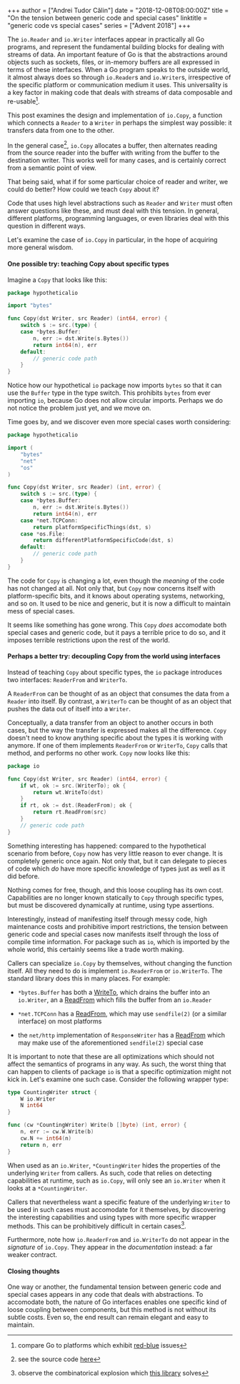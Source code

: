 +++
author = ["Andrei Tudor Călin"]
date = "2018-12-08T08:00:00Z"
title = "On the tension between generic code and special cases"
linktitle = "generic code vs special cases"
series = ["Advent 2018"]
+++

The `io.Reader` and `io.Writer` interfaces appear in practically
all Go programs, and represent the fundamental building blocks for
dealing with streams of data. An important feature of Go is that the
abstractions around objects such as sockets, files, or in-memory
buffers are all expressed in terms of these interfaces. When a
Go program speaks to the outside world, it almost always does so
through `io.Reader`s and `io.Writer`s, irrespective of the specific
platform or communication medium it uses. This universality is a
key factor in making code that deals with streams of data composable
and re-usable[^1].

This post examines the design and implementation of `io.Copy`,
a function which connects a `Reader` to a `Writer` in perhaps the
simplest way possible: it transfers data from one to the other.

In the general case[^2], `io.Copy` allocates a buffer, then alternates
reading from the source reader into the buffer with writing from the
buffer to the destination writer. This works well for many cases,
and is certainly correct from a semantic point of view.

That being said, what if for some particular choice of reader and
writer, we could do better? How could we teach `Copy` about it?

Code that uses high level abstractions such as `Reader` and `Writer`
must often answer questions like these, and must deal with this
tension.  In general, different platforms, programming languages,
or even libraries deal with this question in different ways.

Let's examine the case of `io.Copy` in particular, in the hope of
acquiring more general wisdom.

#### One possible try: teaching Copy about specific types

Imagine a `Copy` that looks like this:

```go
package hypotheticalio

import "bytes"

func Copy(dst Writer, src Reader) (int64, error) {
	switch s := src.(type) {
	case *bytes.Buffer:
		n, err := dst.Write(s.Bytes())
		return int64(n), err
	default:
		// generic code path
	}
}
```

Notice how our hypothetical `io` package now imports `bytes` so that it
can use the `Buffer` type in the type switch. This prohibits `bytes`
from ever importing `io`, because Go does not allow circular imports.
Perhaps we do not notice the problem just yet, and we move on.

Time goes by, and we discover even more special cases worth considering:

```go
package hypotheticalio

import (
	"bytes"
	"net"
	"os"
)

func Copy(dst Writer, src Reader) (int, error) {
	switch s := src.(type) {
	case *bytes.Buffer:
		n, err := dst.Write(s.Bytes())
		return int64(n), err
	case *net.TCPConn:
		return platformSpecificThings(dst, s)
	case *os.File:
		return differentPlatformSpecificCode(dst, s)
	default:
		// generic code path
	}
}
```

The code for `Copy` is changing a lot, even though the _meaning_
of the code has not changed at all. Not only that, but `Copy` now
concerns itself with platform-specific bits, and it knows about
operating systems, networking, and so on. It used to be nice and
generic, but it is now a difficult to maintain mess of special cases.

It seems like something has gone wrong. This `Copy` _does_ accomodate
both special cases and generic code, but it pays a terrible price to
do so, and it imposes terrible restrictions upon the rest of the world.

#### Perhaps a better try: decoupling Copy from the world using interfaces

Instead of teaching `Copy` about specific types, the `io` package
introduces two interfaces: `ReaderFrom` and `WriterTo`.

A `ReaderFrom` can be thought of as an object that consumes the data
from a `Reader` into itself. By contrast, a `WriterTo` can be
thought of as an object that pushes the data out of itself into a
`Writer`.

Conceptually, a data transfer from an object to another occurs in both
cases, but the way the transfer is expressed makes all the difference.
`Copy` doesn't need to know anything specific about the types it is
working with anymore. If one of them implements `ReaderFrom` or `WriterTo`,
`Copy` calls that method, and performs no other work. `Copy` now looks
like this:

```go
package io

func Copy(dst Writer, src Reader) (int64, error) {
	if wt, ok := src.(WriterTo); ok {
		return wt.WriteTo(dst)
	}
	if rt, ok := dst.(ReaderFrom); ok {
		return rt.ReadFrom(src)
	}
	// generic code path
}
```

Something interesting has happened: compared to the hypothetical
scenario from before, `Copy` now has very little reason to ever
change. It is completely generic once again. Not only that, but it
can delegate to pieces of code which _do_ have more specific knowledge
of types just as well as it did before.

Nothing comes for free, though, and this loose coupling has its
own cost.  Capabilities are no longer known statically to `Copy`
through specific types, but must be discovered dynamically at runtime,
using type assertions.

Interestingly, instead of manifesting itself through messy code,
high maintenance costs and prohibitive import restrictions, the
tension between generic code and special cases now manifests itself
through the loss of compile time information. For package such as `io`,
which is imported by the whole world, this certainly seems like a
trade worth making.

Callers can specialize `io.Copy` by themselves, without changing the
function itself. All they need to do is implement `io.ReaderFrom` or
`io.WriterTo`. The standard library does this in many places. For example:

* `*bytes.Buffer` has both a [WriteTo](https://golang.org/pkg/bytes/#Buffer.WriteTo),
  which drains the buffer into an `io.Writer`, an a
  [ReadFrom](https://golang.org/pkg/bytes/#Buffer.ReadFrom) which fills
  the buffer from an `io.Reader`

* `*net.TCPConn` has a [ReadFrom](https://golang.org/pkg/net/#TCPConn.ReadFrom),
  which may use `sendfile(2)` (or a similar interface) on most platforms

* the `net/http` implementation of `ResponseWriter` has a
  [ReadFrom](https://golang.org/src/net/http/server.go#L566) which may make use
  of the aforementioned `sendfile(2)` special case

It is important to note that these are all optimizations which should not
affect the semantics of programs in any way. As such, the worst thing that
can happen to clients of package `io` is that a specific optimization
might not kick in. Let's examine one such case. Consider the following
wrapper type:

```go
type CountingWriter struct {
	W io.Writer
	N int64
}

func (cw *CountingWriter) Write(b []byte) (int, error) {
	n, err := cw.W.Write(b)
	cw.N += int64(n)
	return n, err
}
```

When used as an `io.Writer`, `*CountingWriter` hides the properties
of the underlying `Writer` from callers. As such, code that relies on
detecting capabilities at runtime, such as `io.Copy`, will only see an
`io.Writer` when it looks at a `*CountingWriter`.

Callers that nevertheless want a specific feature of the underlying
`Writer` to be used in such cases must accomodate for it themselves,
by discovering the interesting capabilities and using types with more
specific wrapper methods. This can be prohibitively difficult in
certain cases[^3].

Furthermore, note how `io.ReaderFrom` and `io.WriterTo` do not appear
in the _signature_ of `io.Copy`. They appear in the _documentation_
instead: a far weaker contract.

#### Closing thoughts

One way or another, the fundamental tension between generic code
and special cases appears in any code that deals with abstractions.
To accomodate both, the nature of Go interfaces enables one specific
kind of loose coupling between components, but this method is not
without its subtle costs.  Even so, the end result can remain elegant
and easy to maintain.

[^1]: compare Go to platforms which exhibit [red-blue](http://journal.stuffwithstuff.com/2015/02/01/what-color-is-your-function/) issues

[^2]: see the source code [here](https://github.com/golang/go/blob/112f28defcbd8f48de83f4502093ac97149b4da6/src/io/io.go#L401-L423)

[^3]: observe the combinatorical explosion which [this library](https://github.com/felixge/httpsnoop) solves
